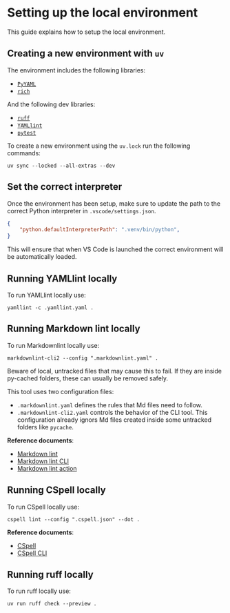# Setting up the local environment

This guide explains how to setup the local environment.

## Creating a new environment with `uv`

The environment includes the following libraries:

- [`PyYAML`][pyyaml-repo]
- [`rich`][rich-repo]

And the following dev libraries:

- [`ruff`][ruff-repo]
- [`YAMLlint`][yamllint-repo]
- [`pytest`][pytest-repo]

To create a new environment using the `uv.lock` run the following commands:

```shell
uv sync --locked --all-extras --dev
```

## Set the correct interpreter

Once the environment has been setup, make sure to update the path to the correct Python interpreter in
`.vscode/settings.json`.

```json
{
    "python.defaultInterpreterPath": ".venv/bin/python",
}
```

This will ensure that when VS Code is launched the correct environment will be automatically loaded.

## Running YAMLlint locally

To run YAMLlint locally use:

```shell
yamllint -c .yamllint.yaml .
```

## Running Markdown lint locally

To run Markdownlint locally use:

```shell
markdownlint-cli2 --config ".markdownlint.yaml" .
```

Beware of local, untracked files that may cause this to fail. If they are inside py-cached folders, these can usually
be removed safely.

This tool uses two configuration files:

- `.markdownlint.yaml` defines the rules that Md files need to follow.
- `.markdownlint-cli2.yaml` controls the behavior of the CLI tool. This configuration already ignors Md files created
  inside some untracked folders like `pycache`.

**Reference documents**:

- [Markdown lint][markdown-lint-repo]
- [Markdown lint CLI][markdown-lint-cli-repo]
- [Markdown lint action][markdown-lint-action-repo]

## Running CSpell locally

To run CSpell locally use:

```shell
cspell lint --config ".cspell.json" --dot .
```

**Reference documents**:

- [CSpell][cspell-repo]
- [CSpell CLI][cspell-cli-repo]

## Running ruff locally

To run ruff locally use:

```shell
uv run ruff check --preview .
```

[cspell-cli-repo]: https://github.com/streetsidesoftware/cspell/tree/main/packages/cspell
[cspell-repo]: https://github.com/streetsidesoftware/cspell/tree/main
[markdown-lint-action-repo]: https://github.com/DavidAnson/markdownlint-cli2-action
[markdown-lint-cli-repo]: https://github.com/DavidAnson/markdownlint-cli2
[markdown-lint-repo]: https://github.com/DavidAnson/markdownlint
[pytest-repo]: https://github.com/pytest-dev/pytest
[pyyaml-repo]: https://github.com/yaml/pyyaml
[yamllint-repo]: https://github.com/adrienverge/yamllint
[rich-repo]: https://github.com/Textualize/rich
[ruff-repo]: https://github.com/astral-sh/ruff
